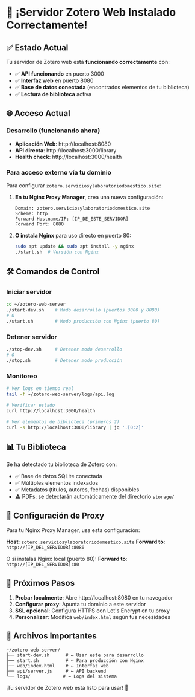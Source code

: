 # 🎉 ¡Servidor Zotero Web Instalado Correctamente!

## ✅ Estado Actual

Tu servidor de Zotero web está **funcionando correctamente** con:

- ✅ **API funcionando** en puerto 3000
- ✅ **Interfaz web** en puerto 8080  
- ✅ **Base de datos conectada** (encontrados elementos de tu biblioteca)
- ✅ **Lectura de biblioteca** activa

## 🌐 Acceso Actual

### Desarrollo (funcionando ahora)
- **Aplicación Web**: http://localhost:8080
- **API directa**: http://localhost:3000/library
- **Health check**: http://localhost:3000/health

### Para acceso externo vía tu dominio
Para configurar `zotero.serviciosylaboratoriodomestico.site`:

1. **En tu Nginx Proxy Manager**, crea una nueva configuración:
   ```
   Domain: zotero.serviciosylaboratoriodomestico.site
   Scheme: http
   Forward Hostname/IP: [IP_DE_ESTE_SERVIDOR]
   Forward Port: 8080
   ```

2. **O instala Nginx** para uso directo en puerto 80:
   ```bash
   sudo apt update && sudo apt install -y nginx
   ./start.sh  # Versión con Nginx
   ```

## 🛠️ Comandos de Control

### Iniciar servidor
```bash
cd ~/zotero-web-server
./start-dev.sh    # Modo desarrollo (puertos 3000 y 8080)
# O
./start.sh        # Modo producción con Nginx (puerto 80)
```

### Detener servidor
```bash
./stop-dev.sh     # Detener modo desarrollo
# O  
./stop.sh         # Detener modo producción
```

### Monitoreo
```bash
# Ver logs en tiempo real
tail -f ~/zotero-web-server/logs/api.log

# Verificar estado
curl http://localhost:3000/health

# Ver elementos de biblioteca (primeros 2)
curl -s http://localhost:3000/library | jq '.[0:2]'
```

## 📊 Tu Biblioteca

Se ha detectado tu biblioteca de Zotero con:
- ✅ Base de datos SQLite conectada
- ✅ Múltiples elementos indexados  
- ✅ Metadatos (títulos, autores, fechas) disponibles
- ⚠️ PDFs: se detectarán automáticamente del directorio `storage/`

## 🔧 Configuración de Proxy

Para tu Nginx Proxy Manager, usa esta configuración:

**Host**: `zotero.serviciosylaboratoriodomestico.site`
**Forward to**: `http://[IP_DEL_SERVIDOR]:8080`

O si instalas Nginx local (puerto 80):
**Forward to**: `http://[IP_DEL_SERVIDOR]:80`

## 🎯 Próximos Pasos

1. **Probar localmente**: Abre http://localhost:8080 en tu navegador
2. **Configurar proxy**: Apunta tu dominio a este servidor
3. **SSL opcional**: Configura HTTPS con Let's Encrypt en tu proxy
4. **Personalizar**: Modifica `web/index.html` según tus necesidades

## 📁 Archivos Importantes

```
~/zotero-web-server/
├── start-dev.sh      # ← Usar este para desarrollo
├── start.sh          # ← Para producción con Nginx
├── web/index.html    # ← Interfaz web
├── api/server.js     # ← API backend
└── logs/            # ← Logs del sistema
```

¡Tu servidor de Zotero web está listo para usar! 🚀